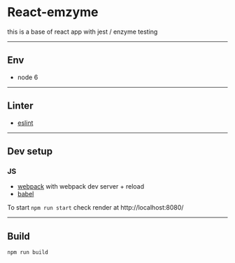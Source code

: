 
React-emzyme
===================

this is a base of react app with jest / enzyme testing

----------

## Env 
* node 6

----------

## Linter 
* [eslint](https://www.npmjs.com/package/eslint)

----------

## Dev setup

### JS
* [webpack](https://webpack.js.org) with webpack dev server + reload
* [babel](https://babeljs.io)


To start 
 `npm run start`
check render at http://localhost:8080/


----------

## Build 

`npm run build`